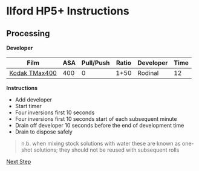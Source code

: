 # Ilford HP5+ Instructions

## Processing

**Developer**

| Film          | ASA | Pull/Push | Ratio | Developer | Time |
|---------------|-----|-----------|-------|-----------|------|
| [Kodak TMax400](TMAX_400.md)       | 400 |    0      |  1+50 | Rodinal   | 12   |

**Instructions**

- Add developer
- Start timer
- Four inversions first 10 seconds
- Four inversions first 10 seconds start of each subsequent minute
- Drain off developer 10 seconds before the end of development time
- Drain to dispose safely

> n.b. when mixing stock solutions with water these are known as one-shot solutions; they should not be reused with subsequent rolls

[Next Step](../B%26W.md#developer)
